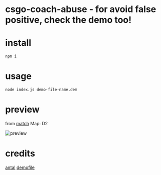 # csgo-coach-abuse - for avoid false positive, check the demo too!

# install 
```
npm i
```

# usage

```
node index.js demo-file-name.dem
```

# preview
from [match](https://www.hltv.org/matches/2339647/gambit-youngsters-vs-ago-oga-counter-pit-season-7) Map: D2

![preview](https://i.imgur.com/iHmn2SG.png)

# credits
  [antal](https://twitter.com/justBadAntal)
  [demofile](https://github.com/saul/demofile)
